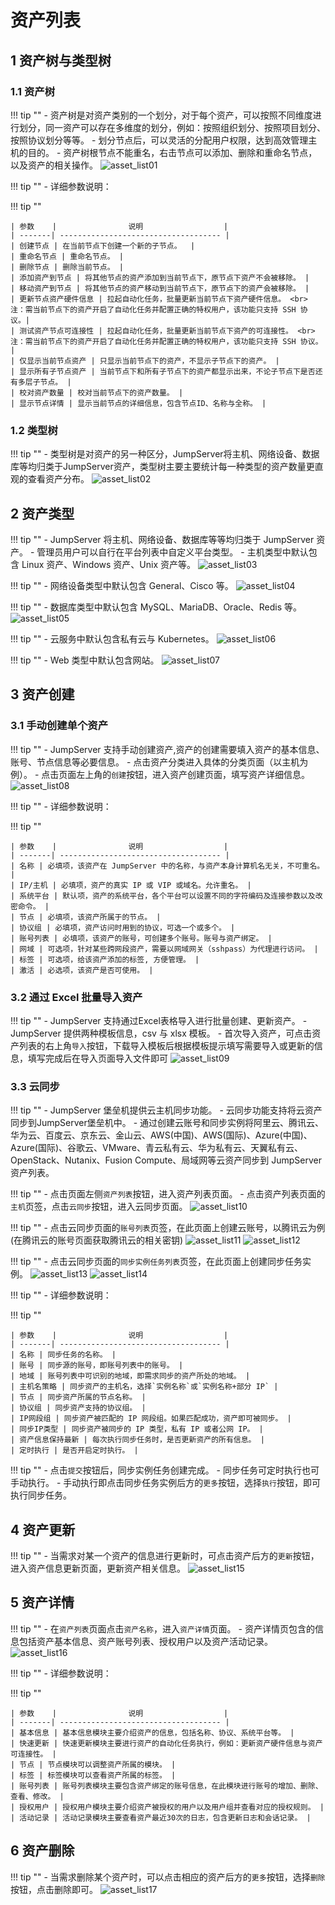 # 资产列表
## 1 资产树与类型树
### 1.1 资产树
!!! tip ""
    - 资产树是对资产类别的一个划分，对于每个资产，可以按照不同维度进行划分，同一资产可以存在多维度的划分，例如：按照组织划分、按照项目划分、按照协议划分等等。
    - 划分节点后，可以灵活的分配用户权限，达到高效管理主机的目的。
    - 资产树根节点不能重名，右击节点可以添加、删除和重命名节点，以及资产的相关操作。
![asset_list01](../../../img/asset_list01.png)

!!! tip ""
    - 详细参数说明：

!!! tip ""

    | 参数    |                说明                  |
    | -------| ------------------------------------ |
    | 创建节点 | 在当前节点下创建一个新的子节点。  |
    | 重命名节点 | 重命名节点。 |
    | 删除节点 | 删除当前节点。 |
    | 添加资产到节点 | 将其他节点的资产添加到当前节点下，原节点下资产不会被移除。 |
    | 移动资产到节点 | 将其他节点的资产移动到当前节点下，原节点下的资产会被移除。 |
    | 更新节点资产硬件信息 | 拉起自动化任务，批量更新当前节点下资产硬件信息。 <br> 注：需当前节点下的资产开启了自动化任务并配置正确的特权用户，该功能只支持 SSH 协议。|
    | 测试资产节点可连接性 | 拉起自动化任务，批量更新当前节点下资产的可连接性。 <br> 注：需当前节点下的资产开启了自动化任务并配置正确的特权用户，该功能只支持 SSH 协议。 |
    | 仅显示当前节点资产 | 只显示当前节点下的资产，不显示子节点下的资产。 |
    | 显示所有子节点资产 | 当前节点下和所有子节点下的资产都显示出来，不论子节点下是否还有多层子节点。 |
    | 校对资产数量 | 校对当前节点下的资产数量。 |
    | 显示节点详情 | 显示当前节点的详细信息，包含节点ID、名称与全称。 |

### 1.2 类型树
!!! tip ""
    - 类型树是对资产的另一种区分，JumpServer将主机、网络设备、数据库等均归类于JumpServer资产，类型树主要主要统计每一种类型的资产数量更直观的查看资产分布。
![asset_list02](../../../img/asset_list02.png)

## 2 资产类型
!!! tip ""
    - JumpServer 将主机、网络设备、数据库等等均归类于 JumpServer 资产。
    - 管理员用户可以自行在平台列表中自定义平台类型。
    - 主机类型中默认包含 Linux 资产、Windows 资产、Unix 资产等。
![asset_list03](../../../img/asset_list03.png)

!!! tip ""
    - 网络设备类型中默认包含 General、Cisco 等。
![asset_list04](../../../img/asset_list04.png)

!!! tip ""
    - 数据库类型中默认包含 MySQL、MariaDB、Oracle、Redis 等。
![asset_list05](../../../img/asset_list05.png)

!!! tip ""
    - 云服务中默认包含私有云与 Kubernetes。
![asset_list06](../../../img/asset_list06.png)

!!! tip ""
    - Web 类型中默认包含网站。
![asset_list07](../../../img/asset_list07.png)

## 3 资产创建
### 3.1 手动创建单个资产
!!! tip ""
    - JumpServer 支持手动创建资产,资产的创建需要填入资产的基本信息、账号、节点信息等必要信息。
    - 点击资产分类进入具体的分类页面（以主机为例）。
    - 点击页面左上角的`创建`按钮，进入资产创建页面，填写资产详细信息。
![asset_list08](../../../img/asset_list08.png)

!!! tip ""
    - 详细参数说明：

!!! tip ""

    | 参数    |                说明                  |
    | -------| ------------------------------------ |
    | 名称 | 必填项，该资产在 JumpServer 中的名称，与资产本身计算机名无关，不可重名。  |
    | IP/主机 | 必填项，资产的真实 IP 或 VIP 或域名。允许重名。 |
    | 系统平台 | 默认项，资产的系统平台，各个平台可以设置不同的字符编码及连接参数以及改密命令。 |
    | 节点 | 必填项，该资产所属于的节点。 |
    | 协议组 | 必填项，资产访问时用到的协议，可选一个或多个。 |
    | 账号列表 | 必填项，该资产的账号，可创建多个账号。账号与资产绑定。 |
    | 网域 | 可选项，针对某些跨网段资产，需要以网域网关（sshpass）为代理进行访问。 |
    | 标签 | 可选项，给该资产添加的标签, 方便管理。 |
    | 激活 | 必选项，该资产是否可使用。 |

### 3.2 通过 Excel 批量导入资产
!!! tip ""
    - JumpServer 支持通过Excel表格导入进行批量创建、更新资产。
    - JumpServer 提供两种模板信息，csv 与 xlsx 模板。
    - 首次导入资产，可点击资产列表的右上角`导入`按钮，下载导入模板后根据模板提示填写需要导入或更新的信息，填写完成后在导入页面导入文件即可
![asset_list09](../../../img/asset_list09.png)

### 3.3 云同步
!!! tip ""
    - JumpServer 堡垒机提供云主机同步功能。
    - 云同步功能支持将云资产同步到JumpServer堡垒机中。
    - 通过创建云账号和同步实例将阿里云、腾讯云、华为云、百度云、京东云、金山云、AWS(中国)、AWS(国际)、Azure(中国)、Azure(国际)、谷歌云、VMware、青云私有云、华为私有云、天翼私有云、OpenStack、Nutanix、Fusion Compute、局域网等云资产同步到 JumpServer 资产列表。

!!! tip ""
    - 点击页面左侧`资产列表`按钮，进入资产列表页面。
    - 点击资产列表页面的`主机`页签，点击`云同步`按钮，进入云同步页面。
![asset_list10](../../../img/asset_list10.png)

!!! tip ""
    - 点击云同步页面的`账号列表`页签，在此页面上创建云账号，以腾讯云为例(在腾讯云的账号页面获取腾讯云的相关密钥)
![asset_list11](../../../img/asset_list11.png)
![asset_list12](../../../img/asset_list12.png)

!!! tip ""
    - 点击云同步页面的`同步实例任务列表`页签，在此页面上创建同步任务实例。
![asset_list13](../../../img/asset_list13.png)
![asset_list14](../../../img/asset_list14.png)

!!! tip ""
    - 详细参数说明：

!!! tip ""

    | 参数    |                说明                  |
    | -------| ------------------------------------ |
    | 名称 | 同步任务的名称。 |
    | 账号 | 同步源的账号，即账号列表中的账号。 |
    | 地域 | 账号列表中可识别的地域，即需求同步的资产所处的地域。 |
    | 主机名策略 | 同步资产的主机名，选择`实例名称`或`实例名称+部分 IP` |
    | 节点 | 同步资产所属的节点名称。 |
    | 协议组 | 同步资产支持的协议组。 |
    | IP网段组 | 同步资产被匹配的 IP 网段组。如果匹配成功，资产即可被同步。 |
    | 同步IP类型 | 同步资产被同步的 IP 类型，私有 IP 或者公网 IP。 |
    | 资产信息保持最新 | 每次执行同步任务时，是否更新资产的所有信息。 |
    | 定时执行 | 是否开启定时执行。 |

!!! tip ""
    - 点击`提交`按钮后，同步实例任务创建完成。
    - 同步任务可定时执行也可手动执行。
    - 手动执行即点击同步任务实例后方的`更多`按钮，选择`执行`按钮，即可执行同步任务。

## 4 资产更新
!!! tip ""
    - 当需求对某一个资产的信息进行更新时，可点击资产后方的`更新`按钮，进入资产信息更新页面，更新资产相关信息。
![asset_list15](../../../img/asset_list15.png)

## 5 资产详情
!!! tip ""
    - 在`资产列表`页面点击`资产名称`，进入`资产详情`页面。
    - 资产详情页包含的信息包括资产基本信息、资产账号列表、授权用户以及资产活动记录。
![asset_list16](../../../img/asset_list16.png)

!!! tip ""
    - 详细参数说明：

!!! tip ""

    | 参数    |                说明                  |
    | -------| ------------------------------------ |
    | 基本信息 | 基本信息模块主要介绍资产的信息，包括名称、协议、系统平台等。 |
    | 快速更新 | 快速更新模块主要进行资产的自动化任务执行，例如：更新资产硬件信息与资产可连接性。 |
    | 节点 | 节点模块可以调整资产所属的模块。 |
    | 标签 | 标签模块可以查看资产所属的标签。 |
    | 账号列表 | 账号列表模块主要包含资产绑定的账号信息，在此模块进行账号的增加、删除、查看、修改。 |
    | 授权用户 | 授权用户模块主要介绍资产被授权的用户以及用户组并查看对应的授权规则。 |
    | 活动记录 | 活动记录模块主要查看资产最近30次的日志，包含更新日志和会话记录。 |

## 6 资产删除
!!! tip ""
    - 当需求删除某个资产时，可以点击相应的资产后方的`更多`按钮，选择`删除`按钮，点击删除即可。
![asset_list17](../../../img/asset_list17.png) 